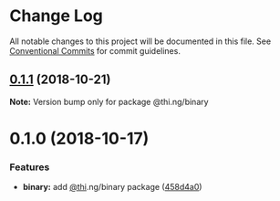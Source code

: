 # Change Log

All notable changes to this project will be documented in this file.
See [Conventional Commits](https://conventionalcommits.org) for commit guidelines.

## [0.1.1](https://github.com/thi-ng/umbrella/compare/@thi.ng/binary@0.1.0...@thi.ng/binary@0.1.1) (2018-10-21)

**Note:** Version bump only for package @thi.ng/binary





# 0.1.0 (2018-10-17)


### Features

* **binary:** add [@thi](https://github.com/thi).ng/binary package ([458d4a0](https://github.com/thi-ng/umbrella/commit/458d4a0))
